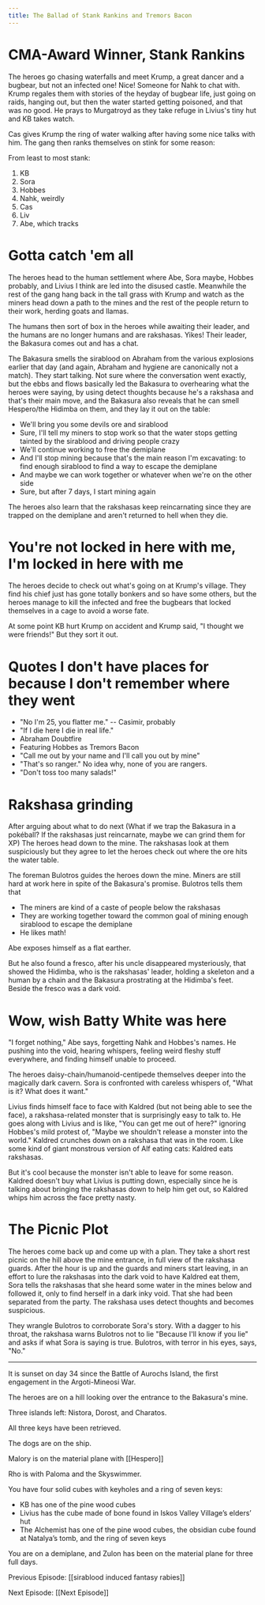 ```yaml
---
title: The Ballad of Stank Rankins and Tremors Bacon
---
```


# CMA-Award Winner, Stank Rankins

The heroes go chasing waterfalls and meet Krump, a great dancer and a bugbear, but not an infected one! Nice! Someone for Nahk to chat with. Krump regales them with stories of the heyday of bugbear life, just going on raids, hanging out, but then the water started getting poisoned, and that was no good. He prays to Murgatroyd as they take refuge in Livius's tiny hut and KB takes watch.

Cas gives Krump the ring of water walking after having some nice talks with him. The gang then ranks themselves on stink for some reason: 

From least to most stank: 

1. KB
2. Sora
3. Hobbes
4. Nahk, weirdly
5. Cas
6. Liv
7. Abe, which tracks 

# Gotta catch 'em all

The heroes head to the human settlement where Abe, Sora maybe, Hobbes probably, and Livius I think are led into the disused castle. Meanwhile the rest of the gang hang back in the tall grass with Krump and watch as the miners head down a path to the mines and the rest of the people return to their work, herding goats and llamas.

The humans then sort of box in the heroes while awaiting their leader, and the humans are no longer humans and are rakshasas. Yikes! Their leader, the Bakasura comes out and has a chat. 

The Bakasura smells the sirablood on Abraham from the various explosions earlier that day (and again, Abraham and hygiene are canonically not a match). They start talking. Not sure where the conversation went exactly, but the ebbs and flows basically led the Bakasura to overhearing what the heroes were saying, by using detect thoughts because he's a rakshasa and that's their main move, and the Bakasura also reveals that he can smell Hespero/the Hidimba on them, and they lay it out on the table:

- We'll bring you some devils ore and sirablood
- Sure, I'll tell my miners to stop work so that the water stops getting tainted by the sirablood and driving people crazy
- We'll continue working to free the demiplane
- And I'll stop mining because that's the main reason I'm excavating: to find enough sirablood to find a way to escape the demiplane
- And maybe we can work together or whatever when we're on the other side
- Sure, but after 7 days, I start mining again

The heroes also learn that the rakshasas keep reincarnating since they are trapped on the demiplane and aren't returned to hell when they die. 

# You're not locked in here with me, I'm locked in here with me

The heroes decide to check out what's going on at Krump's village. They find his chief just has gone totally bonkers and so have some others, but the heroes manage to kill the infected and free the bugbears that locked themselves in a cage to avoid a worse fate. 

At some point KB hurt Krump on accident and Krump said, "I thought we were friends!" But they sort it out. 

# Quotes I don't have places for because I don't remember where they went

- "No I'm 25, you flatter me." -- Casimir, probably
- "If I die here I die in real life."
- Abraham Doubtfire 
- Featuring Hobbes as Tremors Bacon 
- "Call me out by your name and I'll call you out by mine"
- "That's so ranger." No idea why, none of you are rangers. 
- "Don't toss too many salads!"

# Rakshasa grinding

After arguing about what to do next (What if we trap the Bakasura in a pokéball? If the rakshasas just reincarnate, maybe we can grind them for XP) The heroes head down to the mine. The rakshasas look at them suspiciously but they agree to let the heroes check out where the ore hits the water table. 

The foreman Bulotros guides the heroes down the mine. Miners are still hard at work here in spite of the Bakasura's promise. Bulotros tells them that 

- The miners are kind of a caste of people below the rakshasas
- They are working together toward the common goal of mining enough sirablood to escape the demiplane
- He likes math!

Abe exposes himself as a flat earther.

But he also found a fresco, after his uncle disappeared mysteriously, that showed the Hidimba, who is the rakshasas' leader, holding a skeleton and a human by a chain and the Bakasura prostrating at the Hidimba's feet. Beside the fresco was a dark void. 

# Wow, wish Batty White was here

"I forget nothing," Abe says, forgetting Nahk and Hobbes's names. He pushing into the void, hearing whispers, feeling weird fleshy stuff everywhere, and finding himself unable to proceed. 

The heroes daisy-chain/humanoid-centipede themselves deeper into the magically dark cavern. Sora is confronted with careless whispers of, "What is it? What does it want." 

Livius finds himself face to face with Kaldred (but not being able to see the face), a rakshasa-related monster that is surprisingly easy to talk to. He goes along with Livius and is like, "You can get me out of here?" ignoring Hobbes's mild protest of, "Maybe we shouldn't release a monster into the world." Kaldred crunches down on a rakshasa that was in the room. Like some kind of giant monstrous version of Alf eating cats: Kaldred eats rakshasas.

But it's cool because the monster isn't able to leave for some reason. Kaldred doesn't buy what Livius is putting down, especially since he is talking about bringing the rakshasas down to help him get out, so Kaldred whips him across the face pretty nasty. 

# The Picnic Plot

The heroes come back up and come up with a plan. They take a short rest picnic on the hill above the mine entrance, in full view of the rakshasa guards. After the hour is up and the guards and miners start leaving, in an effort to lure the rakshasas into the dark void to have Kaldred eat them, Sora tells the rakshasas that she heard some water in the mines below and followed it, only to find herself in a dark inky void. That she had been separated from the party. The rakshasa uses detect thoughts and becomes suspicious. 

They wrangle Bulotros to corroborate Sora's story. With a dagger to his throat, the rakshasa warns Bulotros not to lie "Because I'll know if you lie" and asks if what Sora is saying is true. Bulotros, with terror in his eyes, says, "No."

---
It is sunset on day 34 since the Battle of Aurochs Island, the first engagement in the Argoti-Mineosi War.

The heroes are on a hill looking over the entrance to the Bakasura's mine.

Three islands left: Nistora, Dorost, and Charatos.

All three keys have been retrieved.

The dogs are on the ship.

Malory is on the material plane with [[Hespero]]

Rho is with Paloma and the Skyswimmer.

You have four solid cubes with keyholes and a ring of seven keys:

-   KB has one of the pine wood cubes
-   Livius has the cube made of bone found in Iskos Valley Village’s elders’ hut
-   The Alchemist has one of the pine wood cubes, the obsidian cube found at Natalya’s tomb, and the ring of seven keys

You are on a demiplane, and Zulon has been on the material plane for three full days.


Previous Episode: [[sirablood induced fantasy rabies]]

Next Episode: [[Next Episode]]
